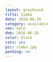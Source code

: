 ```yaml
---
layout: greyhound
title: Simba
date: 2018-06-28
category: available
sex: male
dob: 2016-06-26
color: black
cats: yes
pic: simba.jpg
pending: no
---
```



